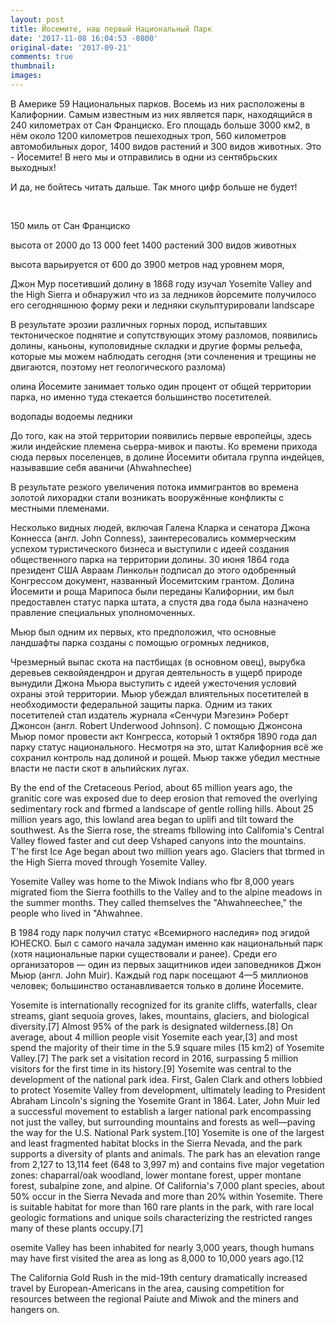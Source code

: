 ```yaml
---
layout: post
title: Йосемите, наш первый Национальный Парк
date: '2017-11-08 16:04:53 -0800'
original-date: '2017-09-21'
comments: true
thumbnail:
images:
---
```

В Америке 59 Национальных парков. Восемь из них расположены в Калифорнии. Самым известным из них является парк, находящийся в 240 километрах от Сан Франциско.
Его площадь больше 3000 км2, в нём около 1200 километров пешеходных троп, 560 километров автомобильных дорог, 1400 видов растений и 300 видов животных.
Это - Йосемите!
В него мы и отправились в одни из сентябрьских выходных!

И да, не бойтесь читать дальше. Так много цифр больше не будет!
<!--separate--> 

150 миль от Сан Франциско



 высота от 2000 до 13 000 feet
 1400 растений
 300 видов животных


высота варьируется от 600 до 3900 метров над уровнем моря,


 Джон Мур посетивший долину в 1868 году изучал  Yosemite Valley and the High Sierra и обнаружил что из за ледников йорсемите получилосо его сегодняшнюю форму
реки и ледняки скульптурировали landscape

В результате эрозии различных горных пород, испытавших тектоническое поднятие и сопутствующих этому разломов, появились долины, каньоны, куполовидные складки и другие формы рельефа, которые мы можем наблюдать сегодня (эти сочленения и трещины не двигаются, поэтому нет геологического разлома)


олина Йосемите занимает только один процент от общей территории парка, но именно туда стекается большинство посетителей.

водопады
водоемы
ледники

До того, как на этой территории появились первые европейцы, здесь жили индейские племена сьерра-мивок и паюты. Ко времени прихода сюда первых поселенцев, в долине Йосемити обитала группа индейцев, называвшие себя аваничи (Ahwahnechee)

В результате резкого увеличения потока иммигрантов во времена золотой лихорадки стали возникать вооружённые конфликты с местными племенами.

Несколько видных людей, включая Галена Кларка и сенатора Джона Коннесса (англ. John Conness), заинтересовались коммерческим успехом туристического бизнеса и выступили с идеей создания общественного парка на территории долины. 30 июня 1864 года президент США Авраам Линкольн подписал до этого одобренный Конгрессом документ, названный Йосемитским грантом. Долина Йосемити и роща Марипоса были переданы Калифорнии, им был предоставлен статус парка штата, а спустя два года была назначено правление специальных уполномоченных.

 Мьюр был одним их первых, кто предположил, что основные ландшафты парка созданы с помощью огромных ледников,

Чрезмерный выпас скота на пастбищах (в основном овец), вырубка деревьев секвойядендрон и другая деятельность в ущерб природе вынудили Джона Мьюра выступить с идеей ужесточения условий охраны этой территории. Мьюр убеждал влиятельных посетителей в необходимости федеральной защиты парка. Одним из таких посетителей стал издатель журнала «Сенчури Мэгезин» Роберт Джонсон (англ. Robert Underwood Johnson). С помощью Джонсона Мьюр помог провести акт Конгресса, который 1 октября 1890 года дал парку статус национального. Несмотря на это, штат Калифорния всё же сохранил контроль над долиной и рощей. Мьюр также убедил местные власти не пасти скот в альпийских лугах.


 By the end of the Cretaceous Period, about 65 million years
ago, the granitic core was exposed due to deep erosion that removed the overlying
sedimentary rock and fbrmed a landscape of gentle rolling hills. About 25 million years
ago, this lowland area began to uplifi and tilt toward the southwest. As the Sierra rose,
the streams fbllowing into Califomia's Central Valley flowed faster and cut deep Vshaped
canyons into the mountains.
T'he first Ice Age began about two million years ago. Glaciers that tbrmed in the High
Sierra moved through Yosemite Valley.

Yosemite Valley was home to the Miwok Indians who fbr 8,000 years migrated fiom the
Sierra foothills to the Valley and to the alpine meadows in the summer months. They
called themselves the "Ahwahneechee," the people who lived in "Ahwahnee.



<!--{% include image src="" %}-->


В 1984 году парк получил статус «Всемирного наследия» под эгидой ЮНЕСКО. Был с самого начала задуман именно как национальный парк (хотя национальные парки существовали и ранее). Среди его организаторов — один из первых защитников идеи заповедников Джон Мьюр (англ. John Muir). Каждый год парк посещают 4—5 миллионов человек; большинство останавливается только в долине Йосемите.


Yosemite is internationally recognized for its granite cliffs, waterfalls, clear streams, giant sequoia groves, lakes, mountains, glaciers, and biological diversity.[7] Almost 95% of the park is designated wilderness.[8]
On average, about 4 million people visit Yosemite each year,[3] and most spend the majority of their time in the 5.9 square miles (15 km2) of Yosemite Valley.[7] The park set a visitation record in 2016, surpassing 5 million visitors for the first time in its history.[9]
Yosemite was central to the development of the national park idea. First, Galen Clark and others lobbied to protect Yosemite Valley from development, ultimately leading to President Abraham Lincoln's signing the Yosemite Grant in 1864. Later, John Muir led a successful movement to establish a larger national park encompassing not just the valley, but surrounding mountains and forests as well—paving the way for the U.S. National Park system.[10]
Yosemite is one of the largest and least fragmented habitat blocks in the Sierra Nevada, and the park supports a diversity of plants and animals. The park has an elevation range from 2,127 to 13,114 feet (648 to 3,997 m) and contains five major vegetation zones: chaparral/oak woodland, lower montane forest, upper montane forest, subalpine zone, and alpine. Of California's 7,000 plant species, about 50% occur in the Sierra Nevada and more than 20% within Yosemite. There is suitable habitat for more than 160 rare plants in the park, with rare local geologic formations and unique soils characterizing the restricted ranges many of these plants occupy.[7]


osemite Valley has been inhabited for nearly 3,000 years, though humans may have first visited the area as long as 8,000 to 10,000 years ago.[12


The California Gold Rush in the mid-19th century dramatically increased travel by European-Americans in the area, causing competition for resources between the regional Paiute and Miwok and the miners and hangers on.